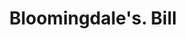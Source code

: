 ---
doi: 10.7916/D8NW0W9P
date_other: '1890'
date_other_textual: 1890-1899
form: printed ephemera
genre:
- Invoices
name:
- Bloomingdale's
object_in_context_url: https://biggert.cul.columbia.edu/items/view/ave_biggert_00958
subject_hierarchical_geographic:
- New York, New York, United States
subject_name:
- Bloomingdale's
title: Bloomingdale's. Bill
sort_title: Bloomingdale's. Bill
call_number: ave_biggert_00958
coordinates:
- 40.71277777777778,-74.00583333333333
pid: ave_biggert_00958
identifiers: ave_biggert_00958
thumbnail: https://derivativo-3.library.columbia.edu/iiif/2/ldpd:344368/full/!256,256/0/native.jpg
permalink: /biggert/ave_biggert_00958/
layout: iiif-image-page
---